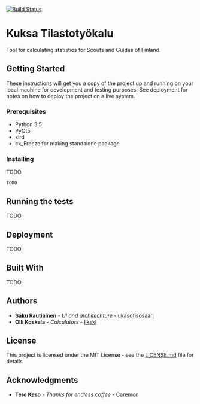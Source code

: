 [![Build Status](https://travis-ci.org/ukasofisosaari/kasvu_scripts.svg?branch=master)](https://travis-ci.org/ukasofisosaari/kasvu_scripts)

# Kuksa Tilastotyökalu
Tool for calculating statistics for Scouts and Guides of Finland.


## Getting Started

These instructions will get you a copy of the project up and running on your local machine for development and testing purposes. See deployment for notes on how to deploy the project on a live system.

### Prerequisites

* Python 3.5
* PyQt5
* xlrd
* cx_Freeze for making standalone package

### Installing

TODO

```
TODO
```


## Running the tests

TODO


## Deployment

TODO

## Built With

TODO





## Authors

* **Saku Rautiainen** - *UI and architechture* - [ukasofisosaari](https://github.com/ukasofisosaari)
* **Olli Koskela** - *Calculators* - [llkskl](https://github.com/llkskl)

## License

This project is licensed under the MIT License - see the [LICENSE.md](LICENSE.md) file for details

## Acknowledgments

* **Tero Keso** - *Thanks for endless coffee* - [Caremon](https://github.com/Caremon)





